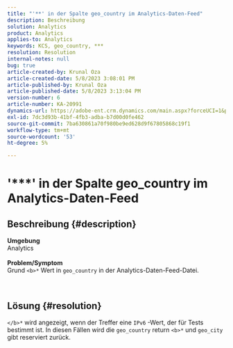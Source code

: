 ```yaml
---
title: "'**' in der Spalte geo_country im Analytics-Daten-Feed"
description: Beschreibung
solution: Analytics
product: Analytics
applies-to: Analytics
keywords: KCS, geo_country, ***
resolution: Resolution
internal-notes: null
bug: true
article-created-by: Krunal Oza
article-created-date: 5/8/2023 3:08:01 PM
article-published-by: Krunal Oza
article-published-date: 5/8/2023 3:13:04 PM
version-number: 6
article-number: KA-20991
dynamics-url: https://adobe-ent.crm.dynamics.com/main.aspx?forceUCI=1&pagetype=entityrecord&etn=knowledgearticle&id=6da6c01c-b2ed-ed11-8849-6045bd006268
exl-id: 7dc3d93b-41bf-4fb3-adba-b7d00d0fe462
source-git-commit: 7ba630861a70f980be9ed628d9f67805868c19f1
workflow-type: tm+mt
source-wordcount: '53'
ht-degree: 5%

---
```


# &#39;\*\*\*&#39; in der Spalte geo_country im Analytics-Daten-Feed

## Beschreibung {#description}

<b>Umgebung</b><br>Analytics<br> <br><b>Problem/Symptom</b><br>Grund `<b>*` Wert in `geo_country` in der Analytics-Daten-Feed-Datei.



 

## Lösung {#resolution}

`</b>*` wird angezeigt, wenn der Treffer eine `IPv6` -Wert, der für Tests bestimmt ist. In diesen Fällen wird die `geo_country` return `<b>*` und `geo_city` gibt reserviert zurück.

